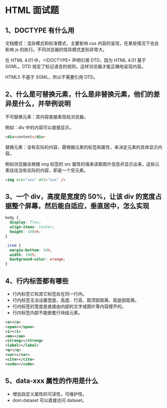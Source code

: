 # HTML 面试题

## 1、DOCTYPE 有什么用

文档模式：混杂模式和标准模式，主要影响 css 内容的呈现，在某些情况下也会影响 js 的执行。不同浏览器的怪异模式差别非常大。

在 HTML 4.01 中，<!DOCTYPE> 声明引用 DTD，因为 HTML 4.01 基于 SGML。DTD 规定了标记语言的规则，这样浏览器才能正确地呈现内容。

HTML5 不基于 SGML，所以不需要引用 DTD。

## 2、什么是可替换元素，什么是非替换元素，他们的差异是什么，并举例说明

不可替换元素：其内容直接表现给浏览器。

例如：div 中的内容可以直接显示。

```html
<div>content</div>
```

替换元素：没有实际的内容，需根据元素的标签和属性，来决定元素的具体显示内容。

例如浏览器会根据 img 标签的 src 属性的值来读取图片信息并显示出来，这些元素往往没有实际的内容，即是一个空元素。

```html
<img src="xxx" alt="xxx" />
```

## 3、一个 div，高度是宽度的 50%，让该 div 的宽度占据整个屏幕，然后能自适应，垂直居中，怎么实现

```css
body {
  display: flex;
  align-items: center;
  height: 100vh;
}

.item {
  margin-bottom: 50%;
  width: 100%;
  background-color: orange;
}
```

## 4、行内标签都有哪些

- 行内标签它和其它标签处在同一行内。
- 行内标签无法设置宽度，高度、行高、距顶部距离、距底部距离。
- 行内标签的宽度是直接由内部的文字或图片等内容撑开的。
- 行内标签内部不能嵌套行块级元素。

```xml
<a></a>
<span></span>
<i></i>
<em></em>
<strong></strong>
<label></label>
<q></q>
<var></var>
<cite></cite>
<code></code>
```

## 5、data-xxx 属性的作用是什么

- 增加自定义属性的可读性，可维护性。
- dom.dataset 可以直接访问 dataset。
